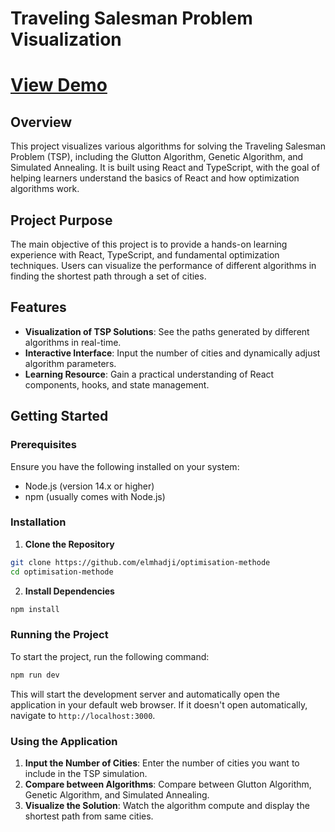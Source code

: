 # Traveling Salesman Problem Visualization
# [View Demo]() 

## Overview

This project visualizes various algorithms for solving the Traveling Salesman Problem (TSP), including the Glutton Algorithm, Genetic Algorithm, and Simulated Annealing. It is built using React and TypeScript, with the goal of helping learners understand the basics of React and how optimization algorithms work.

## Project Purpose

The main objective of this project is to provide a hands-on learning experience with React, TypeScript, and fundamental optimization techniques. Users can visualize the performance of different algorithms in finding the shortest path through a set of cities.

## Features

- **Visualization of TSP Solutions**: See the paths generated by different algorithms in real-time.
- **Interactive Interface**: Input the number of cities and dynamically adjust algorithm parameters.
- **Learning Resource**: Gain a practical understanding of React components, hooks, and state management.

## Getting Started

### Prerequisites

Ensure you have the following installed on your system:

- Node.js (version 14.x or higher)
- npm (usually comes with Node.js)

### Installation

1. **Clone the Repository**

```bash
git clone https://github.com/elmhadji/optimisation-methode
cd optimisation-methode
```

2. **Install Dependencies**

```bash
npm install
```

### Running the Project

To start the project, run the following command:

```bash
npm run dev
```


This will start the development server and automatically open the application in your default web browser. If it doesn't open automatically, navigate to `http://localhost:3000`.

### Using the Application

1. **Input the Number of Cities**: Enter the number of cities you want to include in the TSP simulation.
2. **Compare between Algorithms**: Compare between  Glutton Algorithm, Genetic Algorithm, and Simulated Annealing.
3. **Visualize the Solution**: Watch the algorithm compute and display the shortest path from same cities.


